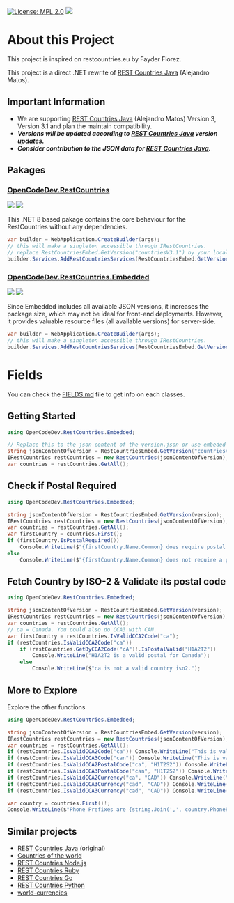 [![License: MPL 2.0](https://img.shields.io/badge/License-MPL_2.0-brightgreen.svg)](https://opensource.org/licenses/MPL-2.0)
[![](https://img.shields.io/badge/Foundation-6.7.4-blue)](https://www.nuget.org/packages/OpenCodeDev.RestCountries)



# About this Project
This project is inspired on restcountries.eu by Fayder Florez.

This project is a direct .NET rewrite of [REST Countries Java] (Alejandro Matos).

## Important Information
* We are supporting [REST Countries Java] (Alejandro Matos) Version 3, Version 3.1 and plan the maintain compatibility.
* ***Versions will be updated according to [REST Countries Java] version updates.***
* ***Consider contribution to the JSON data for [REST Countries Java].***
## Pakages
### [OpenCodeDev.RestCountries](https://www.nuget.org/packages/OpenCodeDev.RestCountries)

[![](https://img.shields.io/nuget/v/OpenCodeDev.RestCountries?label=Latest)](https://www.nuget.org/packages/OpenCodeDev.RestCountries) 
[![](https://img.shields.io/nuget/dt/OpenCodeDev.RestCountries?label=Downloads)](https://www.nuget.org/packages/OpenCodeDev.RestCountries)

This .NET 8 based pakage contains the core behaviour for the RestCountries without any dependencies.
``` cs
var builder = WebApplication.CreateBuilder(args);
// this will make a singleton accessible through IRestCountries.
// replace RestCountriesEmbed.GetVersion("countriesV3.1") by your local or remote verson.json file.
builder.Services.AddRestCountriesServices(RestCountriesEmbed.GetVersion("countriesV3.1"));
```

### [OpenCodeDev.RestCountries.Embedded](https://www.nuget.org/packages/OpenCodeDev.RestCountries.Embedded)

[![](https://img.shields.io/nuget/v/OpenCodeDev.RestCountries.Embedded?label=Latest)](https://www.nuget.org/packages/OpenCodeDev.RestCountries.Embedded)
[![](https://img.shields.io/nuget/dt/OpenCodeDev.RestCountries?label=Downloads)](https://www.nuget.org/packages/OpenCodeDev.RestCountries)

Since Embedded includes all available JSON versions, it increases the package size, which may not be ideal for front-end deployments. 
However, it provides valuable resource files (all available versions) for server-side.

``` cs
var builder = WebApplication.CreateBuilder(args);
// this will make a singleton accessible through IRestCountries.
builder.Services.AddRestCountriesServices(RestCountriesEmbed.GetVersion("countriesV3.1"));

```

# Fields
You can check the [FIELDS.md](FIELDS.md) file to get info on each classes.


## Getting Started

``` cs
using OpenCodeDev.RestCountries.Embedded;

// Replace this to the json content of the version.json or use embeded content.
string jsonContentOfVersion = RestCountriesEmbed.GetVersion("countriesV3.1");
IRestCountries restCountries = new RestCountries(jsonContentOfVersion);
var countries = restCountries.GetAll();

```

## Check if Postal Required
``` cs
using OpenCodeDev.RestCountries.Embedded;

string jsonContentOfVersion = RestCountriesEmbed.GetVersion(version);
IRestCountries restCountries = new RestCountries(jsonContentOfVersion);
var countries = restCountries.GetAll();
var firstCountry = countries.First();
if (firstCountry.IsPostalRequired()) 
    Console.WriteLine($"{firstCountry.Name.Common} does require postal of format: {firstCountry.PostalFormat!.Format}");
else
    Console.WriteLine($"{firstCountry.Name.Common} does not require a postal.");

```

## Fetch Country by ISO-2 & Validate its postal code
``` cs
using OpenCodeDev.RestCountries.Embedded;

string jsonContentOfVersion = RestCountriesEmbed.GetVersion(version);
IRestCountries restCountries = new RestCountries(jsonContentOfVersion);
var countries = restCountries.GetAll();
// ca = Canada. You could also do CCA3 with CAN.
var firstCountry = restCountries.IsValidCCA2Code("ca");
if (restCountries.IsValidCCA2Code("ca"))
    if (restCountries.GetByCCA2Code("cA")!.IsPostalValid("H1A2T2")) 
        Console.WriteLine("H1A2T2 is a valid postal for Canada");
    else
        Console.WriteLine($"ca is not a valid country iso2.");

```

## More to Explore
Explore the other functions
``` cs
using OpenCodeDev.RestCountries.Embedded;

string jsonContentOfVersion = RestCountriesEmbed.GetVersion(version);
IRestCountries restCountries = new RestCountries(jsonContentOfVersion);
var countries = restCountries.GetAll();
if (restCountries.IsValidCCA2Code("ca")) Console.WriteLine("This is valid country code.");
if (restCountries.IsValidCCA3Code("can")) Console.WriteLine("This is valid country code.");
if (restCountries.IsValidCCA2PostalCode("ca", "H1T2S2")) Console.WriteLine("This is valid country code and postal.");
if (restCountries.IsValidCCA3PostalCode("can", "H1T2S2")) Console.WriteLine("This is valid country code and postal.");
if (restCountries.IsValidCCA2Currency("ca", "CAD")) Console.WriteLine("CAD is a valid Canadian Currency.");
if (restCountries.IsValidCCA3Currency("cad", "CAD")) Console.WriteLine("CAD is a valid Canadian Currency.");
if (restCountries.IsValidCCA3Currency("cad", "CAD")) Console.WriteLine("CAD is a valid Canadian Currency.");

var country = countries.First()!;
Console.WriteLine($"Phone Prefixes are {string.Join(',', country.PhonePrefixes())}");
```

## Similar projects
* [REST Countries Java] (original)
* [Countries of the world]
* [REST Countries Node.js]
* [REST Countries Ruby]
* [REST Countries Go]
* [REST Countries Python]
* [world-currencies]

[world-currencies]: https://github.com/wiredmax/world-currencies
[REST Countries Java]: https://gitlab.com/restcountries/restcountries
[REST Countries Node.js]: https://github.com/aredo/restcountries
[REST Countries Ruby]: https://github.com/davidesantangelo/restcountry
[REST Countries Go]: https://github.com/alediaferia/gocountries
[REST Countries Python]: https://github.com/SteinRobert/python-restcountries
[Countries of the world]: http://countries.petethompson.net
[Original Project]: https://github.com/apilayer/restcountries/
[donation]: https://www.paypal.me/amatosg/15
[donate]: https://www.paypal.me/amatosg/15
